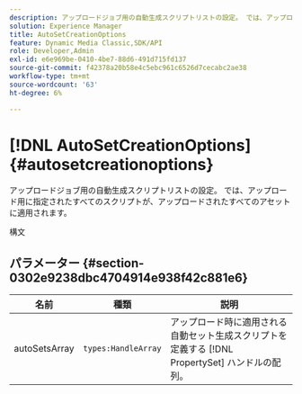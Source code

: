```yaml
---
description: アップロードジョブ用の自動生成スクリプトリストの設定。 では、アップロード用に指定されたすべてのスクリプトが、アップロードされたすべてのアセットに適用されます。
solution: Experience Manager
title: AutoSetCreationOptions
feature: Dynamic Media Classic,SDK/API
role: Developer,Admin
exl-id: e6e969be-0410-4be7-88d6-491d715fd137
source-git-commit: f42378a20b58e4c5ebc961c6526d7cecabc2ae38
workflow-type: tm+mt
source-wordcount: '63'
ht-degree: 6%

---
```


# [!DNL AutoSetCreationOptions]{#autosetcreationoptions}

アップロードジョブ用の自動生成スクリプトリストの設定。 では、アップロード用に指定されたすべてのスクリプトが、アップロードされたすべてのアセットに適用されます。

構文

## パラメーター {#section-0302e9238dbc4704914e938f42c881e6}

| 名前 | 種類 | 説明 |
|---|---|---|
| autoSetsArray | `types:HandleArray` | アップロード時に適用される自動セット生成スクリプトを定義する [!DNL PropertySet] ハンドルの配列。 |

